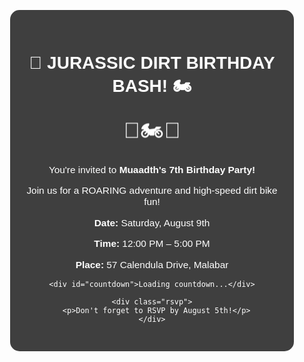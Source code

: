 <!DOCTYPE html>
<html lang="en">
<head>
  <meta charset="UTF-8">
  <meta name="viewport" content="width=device-width, initial-scale=1.0">
  <title> MUAADTH'S JURASSIC BIRTHDAY BASH!</title>
  <style>
    body {
      margin: 0;
      font-family: 'Comic Sans MS', cursive, sans-serif;
      background: url('https://wallpapercave.com/wp/wp3891508.jpg') no-repeat center center fixed;
      background-size: cover;
      color: #fff;
      text-align: center;
      padding: 40px 20px;
      overflow-x: hidden;
    }

    h1 {
      font-size: 2.5em;
      color: #00ff00;
      text-shadow: 3px 3px 5px #000;
      margin-bottom: 20px;
    }

    .container {
      background-color: rgba(0, 0, 0, 0.75);
      padding: 30px 20px;
      border-radius: 15px;
      display: inline-block;
      max-width: 90%;
      width: 100%;
      box-sizing: border-box;
    }

    .emoji {
      font-size: 2.5em;
      animation: bounce 2s infinite;
    }

    @keyframes bounce {
      0%, 100% {
        transform: translateY(0);
      }
      50% {
        transform: translateY(-15px);
      }
    }

    .info {
      font-size: 1.1em;
      margin-top: 20px;
    }

    .rsvp {
      margin-top: 30px;
      font-size: 1em;
    }

    .button {
      background-color: #ff6600;
      color: white;
      border: none;
      padding: 10px 20px;
      font-size: 1em;
      border-radius: 10px;
      cursor: pointer;
      margin-top: 10px;
    }

    .button:hover {
      background-color: #ff3300;
    }

    #countdown {
      font-size: 1.3em;
      color: #ffd700;
      margin-top: 20px;
    }

    audio {
      display: none;
    }

    /* Mobile adjustments */
    @media (max-width: 480px) {
      h1 {
        font-size: 2em;
      }

      .emoji {
        font-size: 2em;
      }

      .info {
        font-size: 1em;
      }

      #countdown {
        font-size: 1.1em;
      }

      .button {
        font-size: 0.9em;
        padding: 8px 16px;
      }
    }
  </style>
</head>
<body>

  <div class="container">
    <h1>🦖 JURASSIC DIRT BIRTHDAY BASH! 🏍️</h1>
    <div class="emoji">🦕🏍️🦖</div>
    <div class="info">
      <p>You're invited to <strong>Muaadth's 7th Birthday Party!</strong></p>
      <p>Join us for a ROARING adventure and high-speed dirt bike fun!</p>
      <p><strong>Date:</strong> Saturday, August 9th</p>
      <p><strong>Time:</strong> 12:00 PM – 5:00 PM</p>
      <p><strong>Place:</strong> 57 Calendula Drive, Malabar</p>
    </div>

    <div id="countdown">Loading countdown...</div>

    <div class="rsvp">
      <p>Don't forget to RSVP by August 5th!</p>
    </div>
  </div>

  <!-- Countdown Timer Script -->
  <script>
    const partyDate = new Date("August 9, 2025 12:00:00").getTime();
    const countdownElement = document.getElementById("countdown");

    const countdownFunction = setInterval(function () {
      const now = new Date().getTime();
      const distance = partyDate - now;

      if (distance <= 0) {
        clearInterval(countdownFunction);
        countdownElement.innerHTML = "🎉 It's Party Time! 🦖🏍️";
      } else {
        const days = Math.floor(distance / (1000 * 60 * 60 * 24));
        const hours = Math.floor((distance % (1000 * 60 * 60 * 24)) / (1000 * 60 * 60));
        const minutes = Math.floor((distance % (1000 * 60 * 60)) / (1000 * 60));
        const seconds = Math.floor((distance % (1000 * 60)) / 1000);

        countdownElement.innerHTML =
          `⏳ ${days}d ${hours}h ${minutes}m ${seconds}s until the roar begins!`;
      }
    }, 1000);
  </script>
</body>
</html>
